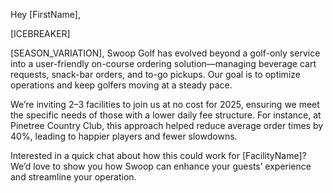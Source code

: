 Hey [FirstName],

[ICEBREAKER]

[SEASON_VARIATION], Swoop Golf has evolved beyond a golf-only service into a user-friendly on-course ordering solution—managing beverage cart requests, snack-bar orders, and to-go pickups. Our goal is to optimize operations and keep golfers moving at a steady pace.

We’re inviting 2–3 facilities to join us at no cost for 2025, ensuring we meet the specific needs of those with a lower daily fee structure. For instance, at Pinetree Country Club, this approach helped reduce average order times by 40%, leading to happier players and fewer slowdowns.

Interested in a quick chat about how this could work for [FacilityName]? We’d love to show you how Swoop can enhance your guests’ experience and streamline your operation.